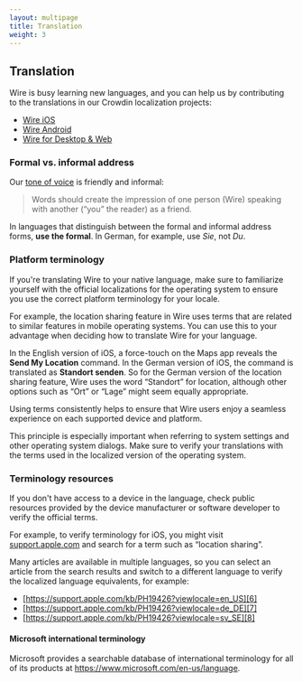 ```yaml
---
layout: multipage
title: Translation
weight: 3
---
```


## Translation

Wire is busy learning new languages, and you can help us by contributing to the translations in our Crowdin localization projects:

- [Wire iOS][1]
- [Wire Android][2]
- [Wire for Desktop & Web][3]

### Formal vs. informal address

Our [tone of voice][4] is friendly and informal:

> Words should create the impression of one person (Wire) speaking with another (“you” the reader) as a friend.

In languages that distinguish between the formal and informal address forms, **use the formal**. In German, for example, use _Sie_, not _Du_.

### Platform terminology

If you're translating Wire to your native language, make sure to familiarize yourself with the official localizations for the operating system to ensure you use the correct platform terminology for your locale.

For example, the location sharing feature in Wire uses terms that are related to similar features in mobile operating systems. You can use this to your advantage when deciding how to translate Wire for your language.

In the English version of iOS, a force-touch on the Maps app reveals the **Send My Location** command. In the German version of iOS, the command is translated as **Standort senden**. So for the German version of the location sharing feature, Wire uses the word “Standort” for location, although other options such as “Ort” or “Lage” might seem equally appropriate.

Using terms consistently helps to ensure that Wire users enjoy a seamless experience on each supported device and platform.

This principle is especially important when referring to system settings and other operating system dialogs. Make sure to verify your translations with the terms used in the localized version of the operating system.

### Terminology resources

If you don't have access to a device in the language, check public resources provided by the device manufacturer or software developer to verify the official terms.

For example, to verify terminology for iOS, you might visit [support.apple.com][5] and search for a term such as “location sharing”.

Many articles are available in multiple languages, so you can select an article from the search results and switch to a different language to verify the localized language equivalents, for example:

- [https://support.apple.com/kb/PH19426?viewlocale=en_US][6]
- [https://support.apple.com/kb/PH19426?viewlocale=de_DE][7]
- [https://support.apple.com/kb/PH19426?viewlocale=sv_SE][8]

#### Microsoft international terminology

Microsoft provides a searchable database of international terminology for all of its products at <https://www.microsoft.com/en-us/language>.

[1]: https://crowdin.com/project/wire-ios
[2]: https://crowdin.com/project/wire-android
[3]: https://crowdin.com/project/wire-cs
[4]: /text/tone-of-voice/
[5]: https://support.apple.com/
[6]: https://support.apple.com/kb/PH19426?viewlocale=en_US
[7]: https://support.apple.com/kb/PH19426?viewlocale=de_DE
[8]: https://support.apple.com/kb/PH19426?viewlocale=sv_SE

